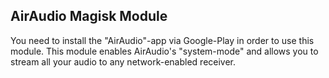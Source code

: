 ## AirAudio Magisk Module
You need to install the "AirAudio"-app via Google-Play in order to use this module.
This module enables AirAudio's "system-mode" and allows you to stream all your audio to any network-enabled receiver.